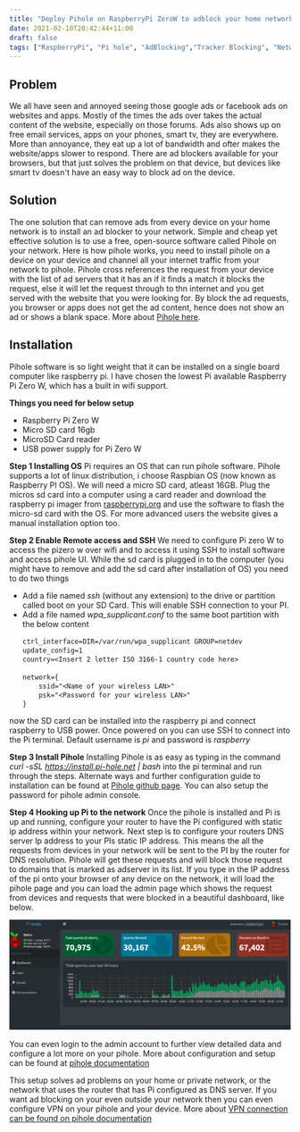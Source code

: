 ```yaml
---
title: "Deploy Pihole on RaspberryPi ZeroW to adblock your home network"
date: 2021-02-10T20:42:44+11:00
draft: false 
tags: ["RaspberryPi", "Pi hole", "AdBlocking","Tracker Blocking", "Networking"]
---
```


## Problem
We all have seen and annoyed seeing those google ads or facebook ads on websites and apps. Mostly of the times the ads over takes the actual content of the website, especially on those forums. Ads also shows up on free email services, apps on your phones, smart tv, they are everywhere. More than annoyance, they eat up a lot of bandwidth and ofter makes the website/apps slower to respond. There are ad blockers available for your browsers, but that just solves the problem on that device, but devices like smart tv doesn't have an easy way to block ad on the device.

## Solution
The one solution that can remove ads from every device on your home network is to install an ad blocker to your network. Simple and cheap yet effective solution is to use a free, open-source software called Pihole on your network. Here is how pihole works, you need to install pihole on a device on your device and channel all your internet traffic from your network to pihole. Pihole cross references the request from your device with the list of ad servers that it has an if it finds a  match it blocks the request, else it will let the request through to thn internet and you get served with the website that you were looking for. By block the ad requests, you browser or apps does not get the ad content, hence does not show an ad or shows a blank space. More about [Pihole here](https://pi-hole.net/).

## Installation
Pihole software is so light weight that it can be installed on a single board computer like raspberry pi. I have chosen the lowest Pi available Raspberry Pi Zero W, which has a built in wifi support.

**Things you need for below setup**
  - Raspberry Pi Zero W
  - Micro SD card 16gb
  - MicroSD Card reader
  - USB power supply for Pi Zero W

**Step 1 Installing OS**
Pi requires an OS that can run pihole software. Pihole supports a lot of linux distribution, i choose Raspbian OS (now known as Raspberry PI OS). We will need a micro SD card, atleast 16GB. Plug the micros sd card into a computer using a card reader and download the raspberry pi imager from [raspberrypi.org](https://www.raspberrypi.org/software/) and use the software to flash the micro-sd card with the OS. For more advanced users the website gives a manual installation option too.

**Step 2 Enable Remote access and SSH**
We need to configure Pi zero W to access the pizero w over wifi and to access it using SSH to install software and access pihole UI. While the sd card is plugged in to the computer (you might have to remove and add the sd card after installation of OS) you need to do two things
 - Add a file named *ssh* (without any extension) to the drive or partition called boot on your SD Card. This will enable SSH connection to your PI.
 - Add a file named *wpa_supplicant.conf* to the same boot partition with the below content
    ```
    ctrl_interface=DIR=/var/run/wpa_supplicant GROUP=netdev
    update_config=1
    country=<Insert 2 letter ISO 3166-1 country code here>

    network={
        ssid="<Name of your wireless LAN>"
        psk="<Password for your wireless LAN>"
    }
    ```
now the SD card can be installed into the raspberry pi and connect raspberry to USB power. Once powered on you can use SSH to connect into the Pi terminal. Default username is *pi* and password is *raspberry*

**Step 3 Install Pihole**
Installing Pihole is as easy as typing in the command *curl -sSL https://install.pi-hole.net | bash* into the pi terminal and run through the steps. Alternate ways and further configuration guide to installation can be found at [Pihole github page](https://github.com/pi-hole/pi-hole/#one-step-automated-install). You can also setup the password for pihole admin console.

**Step 4 Hooking up Pi to the network**
Once the pihole is installed and Pi is up and running, configure your router to have the Pi configured with static ip address within your network. 
Next step is to configure your routers DNS server Ip address to your PIs static IP address. This means the all the requests from devices in your network will be sent to the PI by the router for DNS resolution. 
Pihole will get these requests and will block those request to domains that is marked as adserver in its list.
If you type in the IP address of the pi onto your browser of any device on the network, it will load the pihole page and you can load the admin page which shows the request from devices and requests that were blocked in a beautiful dashboard, like below.

![Pihole dashboard](/blogimages/piholedashboard.png)

You can even login to the admin account to further view detailed data and configure a lot more on your pihole. More about configuration and setup can be found at [pihole documentation](https://docs.pi-hole.net/)

This setup solves ad problems on your home or private network, or the network that uses the router that has Pi configured as DNS server. If you want ad blocking on your even outside your network then you can even configure VPN on your pihole and your device. More about [VPN connection can be found on pihole documentation](https://docs.pi-hole.net/guides/vpn/openvpn/overview/)

